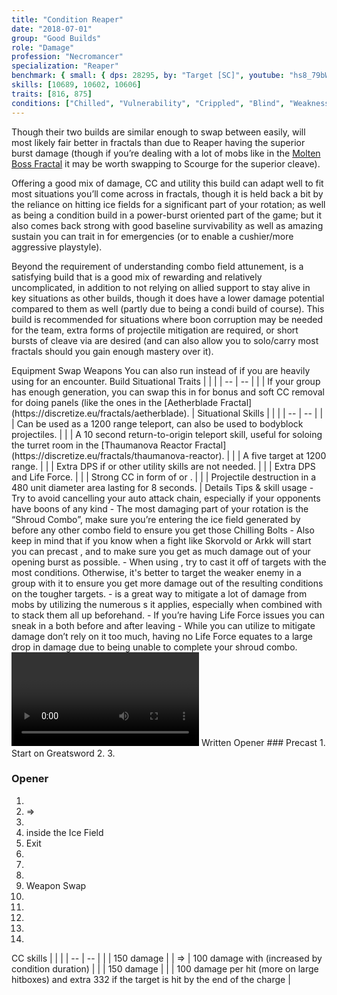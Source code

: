 ```yaml
---
title: "Condition Reaper"
date: "2018-07-01"
group: "Good Builds"
role: "Damage"
profession: "Necromancer"
specialization: "Reaper"
benchmark: { small: { dps: 28295, by: "Target [SC]", youtube: "hs8_79bWlBw"}}
skills: [10689, 10602, 10606]
traits: [816, 875]
conditions: ["Chilled", "Vulnerability", "Crippled", "Blind", "Weakness", "Immobile"]
---
```


Though their two builds are similar enough to swap between easily, <Specialization name="reaper" prefix="Condition"/> will most likely fair better in fractals than <Specialization name="scourge" prefix="condition"/> due to Reaper having the superior burst damage (though if you’re dealing with a lot of mobs like in the [Molten Boss Fractal](https://discretize.eu/fractals/molten-boss) it may be worth swapping to Scourge for the superior cleave).

Offering a good mix of damage, CC and utility this build can adapt well to fit most situations you’ll come across in fractals, though it is held back a bit by the reliance on hitting ice fields for a significant part of your rotation; as well as being a condition build in a power-burst oriented part of the game; but it also comes back strong with good baseline survivability as well as amazing sustain you can trait in for emergencies (or to enable a cushier/more aggressive playstyle).

Beyond the requirement of understanding combo field attunement, <Specialization name="reaper" prefix="condition"/> is a satisfying build that is a good mix of rewarding and relatively uncomplicated, in addition to not relying on allied support to stay alive in key situations as other builds, though it does have a lower damage potential compared to them as well (partly due to being a condi build of course). This build is recommended for situations where boon corruption may be needed for the team, extra forms of projectile mitigation are required, or short bursts of cleave via <Skill id="10606"/> are desired (and can also allow you to solo/carry most fractals should you gain enough mastery over it).

<Divider>
Equipment
</Divider>

<Grid>
<Column>
<Armor helmId="75770" helmRuneId="83502" helmRuneCount="6" helmAffix="Viper" helmRune="Renegade" shouldersId="73225" shouldersRuneId="83502" shouldersRuneCount="6" shouldersAffix="Viper" shouldersRune="Renegade" coatId="71436" coatRuneId="83502" coatRuneCount="6" coatAffix="Viper" coatRune="Renegade" glovesId="73852" glovesRuneId="83502" glovesRuneCount="6" glovesAffix="Viper" glovesRune="Renegade" leggingsId="75378" leggingsRuneId="83502" leggingsRuneCount="6" leggingsAffix="Viper" leggingsRune="Renegade" bootsId="74264" bootsRuneId="83502" bootsRuneCount="6" bootsAffix="Viper" bootsRune="Renegade"/>
</Column>

<Column>
<Weapons weapon1MainId="71007" weapon1MainSigil1Id="44950" weapon1MainSigil2Id="24605" weapon1MainType="Greatsword" weapon1MainAffix="Viper" weapon1MainSigil1="Malice" weapon1MainSigil2="Geomancy" weapon2MainId="76688" weapon2MainSigil1Id="44950" weapon2MainType="Scepter" weapon2MainAffix="Viper" weapon2MainSigil1="Malice" weapon2OffId="74179" weapon2OffSigilId="24605" weapon2OffType="Dagger" weapon2OffAffix="Viper" weapon2OffSigil="Geomancy"/>

<Card>
<CardHeader>
Swap Weapons
</CardHeader>
<CardContent>
You can also run <Item id="44944"/> instead of <Item id="24605"/> if you are heavily using <Skill id="10606"/> for an encounter.
</CardContent>
</Card>
</Column>

<Column>
<Trinkets backItemId="79830" backItemStatId="1113" backItemAffix="Viper" accessory1Id="80002" accessory1StatId="1113" accessory1Affix="Viper" accessory2Id="79745" accessory2StatId="1113" accessory2Affix="Viper" amuletId="79980" amuletStatId="1113" amuletAffix="Viper" ring1Id="80793" ring1StatId="1113" ring1Affix="Viper" ring2Id="79710" ring2StatId="1113" ring2Affix="Viper"/>

<Consumables foodId="84550" utilityId="48917" infusionId="86113"/>
</Column>
</Grid>

<Divider>
Build
</Divider>

<Grid>
<Column width="9">
<Traits traits1Id="39" traits1="Curses" traits1Selected="815,816,801" traits2Id="50" traits2="Soul Reaping" traits2Selected="875,861,905" traits3Id="34" traits3="Reaper" traits3Selected="2020,2031,1919"/>

<Card>
<CardHeader>
Situational Traits
</CardHeader>
<CardContent>
| | |
| -- | -- |
| <Trait id="888" size="big" text="false"/> | If your group has enough <Condition name="vulnerability"/> generation, you can swap this in for bonus <Boon name="swiftness"/> and soft CC removal for doing panels (like the ones in the [Aetherblade Fractal](https://discretize.eu/fractals/aetherblade). |
</CardContent>
</Card>
</Column>

<Column>
<Skills weapon1Skill1="" weapon1Skill2="" weapon1Skill3="" weapon1Skill4="" weapon1Skill5="" utilitySkill1="10547" utilitySkill2="10533" utilitySkill3="10544" utilitySkill4="10606" utilitySkill5="10549"/>

<Card>
<CardHeader>
Situational Skills
</CardHeader>
<CardContent>
| | |
| -- | -- |
| <Skill id="10543" size="big" text="false"/> | Can be used as a 1200 range teleport, can also be used to bodyblock projectiles. |
| <Skill id="10685" size="big" text="false"/> | A 10 second return-to-origin teleport skill, useful for soloing the turret room in the [Thaumanova Reactor Fractal](https://discretize.eu/fractals/thaumanova-reactor). |
| <Skill id="10620" size="big" text="false"/> | A five target <Control name="pull"/> at 1200 range. |
| <Skill id="10533" size="big" text="false"/> | Extra DPS if <Skill id="10606"/> or other utility skills are not needed. |
| <Skill id="10589" size="big" text="false"/> | Extra DPS and Life Force. |
| <Skill id="10646" size="big" text="false"/> | Strong CC in form of <Control name="knockdown"/> or <Control name="launch"/>. |
| <Skill id="10689" size="big" text="false"/> | Projectile destruction in a 480 unit diameter area lasting for 8 seconds. |
</CardContent>
</Card>
</Column>
</Grid>

<Divider>
Details
</Divider>

<Grid>
<Column width="9">
<Card>
<CardHeader>
Tips & skill usage
</CardHeader>
<CardContent>
- Try to avoid cancelling your auto attack chain, especially if your opponents have boons of any kind
- The most damaging part of your rotation is the “Shroud Combo”, make sure you’re entering the ice field generated by <Skill id="30557"/> before any other combo field to ensure you get those Chilling Bolts
- Also keep in mind that if you know when a fight like Skorvold or Arkk will start you can precast <Skill id="10590"/>, <Skill id="10549"/> and <Skill id="30557"/> to make sure you get as much damage out of your opening burst as possible.
- When using <Skill id="10606"/>, try to cast it off of targets with the most conditions. Otherwise, it's better to target the weaker enemy in a group with it to ensure you get more damage out of the resulting conditions on the tougher targets.
- <Skill id="29855"/> is a great way to mitigate a lot of damage from mobs by utilizing the numerous <Condition name="blind"/>s it applies, especially when combined with <Skill id="29740"/> to stack them all up beforehand.
- If you’re having Life Force issues you can sneak in a <Skill id="30860"/> both before and after leaving <Skill id="30792"/>
- While you can utilize <Skill id="30792"/> to mitigate damage don’t rely on it too much, having no Life Force equates to a large drop in damage due to being unable to complete your shroud combo.
</CardContent>
</Card>

<Video videoId="hs8_79bWlBw" videoTitle="28.2k DPS by Target [SC]"/>
</Column>

<Column>
<Card>
<CardHeader>
Written Opener
</CardHeader>
<CardContent>
### Precast
1. Start on Greatsword
2. <Skill id="10590"/>
3. <Skill id="10549"/>

### Opener

1. <Skill id="30792"/>
2. <Skill id="29958"/> => <Skill id="29709"/>
3. <Skill id="30557"/>
4. <Skill id="47590"/> inside the Ice Field
5. Exit <Skill id="30792"/>
6. <Skill id="30163"/>
7. <Skill id="29855"/>
8. <Skill id="29740"/>
9. Weapon Swap
10. <Skill id="10709"/>
11. <Skill id="10532"/>
12. <Skill id="10706"/>
13. <Skill id="10544"/>
14. <Skill id="10705"/>
</CardContent>
</Card>

<Card>
<CardHeader>
CC skills
</CardHeader>
<CardContent>
| | |
| -- | -- |
| <Skill id="29740"/> | 150 damage |
| <Skill id="29958"/> => <Skill id="29709"/> | 100 damage with <Condition name="fear"/> (increased by condition duration) |
| <Skill id="30557"/> | 150 damage |
| <Skill id="10647"/> | 100 damage per hit (more on large hitboxes) and extra 332 if the target is hit by the end of the charge |
</CardContent>
</Card>
</Column>
</Grid>
